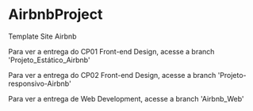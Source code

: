 # AirbnbProject
Template Site Airbnb

Para ver a entrega do CP01 Front-end Design, acesse a branch 'Projeto_Estático_Airbnb'

Para ver a entrega do CP02 Front-end Design, acesse a branch 'Projeto-responsivo-Airbnb'

Para ver a entrega de Web Development, acesse a branch 'Airbnb_Web'
